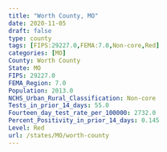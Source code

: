 ```yaml
---
title: "Worth County, MO"
date: 2020-11-05
draft: false
type: county
tags: [FIPS:29227.0,FEMA:7.0,Non-core,Red]
categories: [MO]
County: Worth County
State: MO
FIPS: 29227.0
FEMA_Region: 7.0
Population: 2013.0
NCHS_Urban_Rural_Classification: Non-core
Tests_in_prior_14_days: 55.0
Fourteen_day_test_rate_per_100000: 2732.0
Percent_Positivity_in_prior_14_days: 0.145
Level: Red
url: /states/MO/worth-county
---
```



